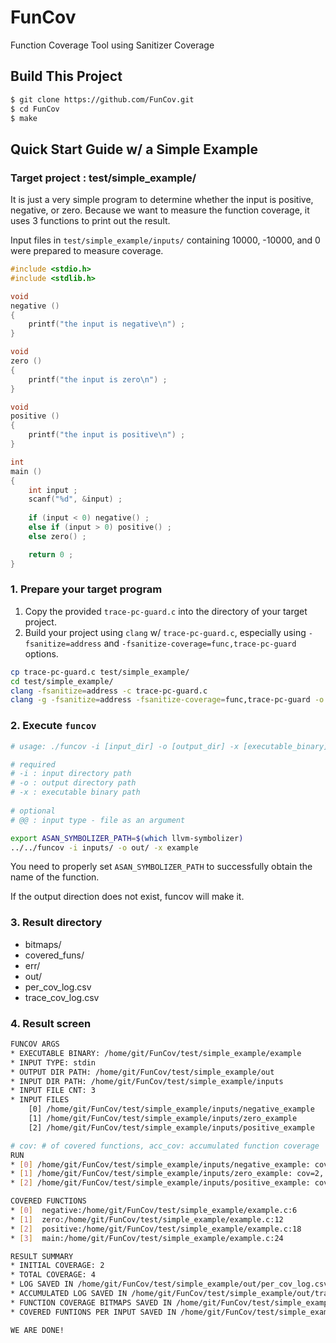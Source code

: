 # FunCov
Function Coverage Tool using Sanitizer Coverage


## Build This Project
```bash
$ git clone https://github.com/FunCov.git
$ cd FunCov
$ make
```

## Quick Start Guide w/ a Simple Example

### Target project : test/simple_example/

It is just a very simple program to determine whether the input is positive, negative, or zero. Because we want to measure the function coverage, it uses 3 functions to print out the result.

Input files in `test/simple_example/inputs/` containing 10000, -10000, and 0 were prepared to measure coverage.


```c
#include <stdio.h>
#include <stdlib.h>

void
negative ()
{
	printf("the input is negative\n") ;
}

void
zero ()
{
	printf("the input is zero\n") ;
}

void
positive ()
{
	printf("the input is positive\n") ;
}

int
main ()
{
	int input ;
	scanf("%d", &input) ;
	
	if (input < 0) negative() ;
	else if (input > 0) positive() ;
	else zero() ;

	return 0 ;
}

```

### 1. Prepare your target program

1. Copy the provided `trace-pc-guard.c` into the directory of your target project.
2. Build your project using `clang` w/ `trace-pc-guard.c`, especially using `-fsanitize=address` and `-fsanitize-coverage=func,trace-pc-guard` options.

```bash
cp trace-pc-guard.c test/simple_example/
cd test/simple_example/
clang -fsanitize=address -c trace-pc-guard.c
clang -g -fsanitize=address -fsanitize-coverage=func,trace-pc-guard -o example example.c trace-pc-guard.o
```

### 2. Execute `funcov`

```bash
# usage: ./funcov -i [input_dir] -o [output_dir] -x [executable_binary] ... 

# required
# -i : input directory path
# -o : output directory path
# -x : executable binary path
    
# optional
# @@ : input type - file as an argument

export ASAN_SYMBOLIZER_PATH=$(which llvm-symbolizer)
../../funcov -i inputs/ -o out/ -x example

```
You need to properly set `ASAN_SYMBOLIZER_PATH` to successfully obtain the name of the function.

If the output direction does not exist, funcov will make it.

### 3. Result directory

* bitmaps/
* covered_funs/
* err/
* out/
* per_cov_log.csv
* trace_cov_log.csv

### 4. Result screen

```bash
FUNCOV ARGS
* EXECUTABLE BINARY: /home/git/FunCov/test/simple_example/example
* INPUT TYPE: stdin
* OUTPUT DIR PATH: /home/git/FunCov/test/simple_example/out
* INPUT DIR PATH: /home/git/FunCov/test/simple_example/inputs
* INPUT FILE CNT: 3
* INPUT FILES
    [0] /home/git/FunCov/test/simple_example/inputs/negative_example
    [1] /home/git/FunCov/test/simple_example/inputs/zero_example
    [2] /home/git/FunCov/test/simple_example/inputs/positive_example

# cov: # of covered functions, acc_cov: accumulated function coverage
RUN 
* [0] /home/git/FunCov/test/simple_example/inputs/negative_example: cov=2, acc_cov=2
* [1] /home/git/FunCov/test/simple_example/inputs/zero_example: cov=2, acc_cov=3
* [2] /home/git/FunCov/test/simple_example/inputs/positive_example: cov=2, acc_cov=4

COVERED FUNCTIONS
* [0]  negative:/home/git/FunCov/test/simple_example/example.c:6
* [1]  zero:/home/git/FunCov/test/simple_example/example.c:12
* [2]  positive:/home/git/FunCov/test/simple_example/example.c:18
* [3]  main:/home/git/FunCov/test/simple_example/example.c:24

RESULT SUMMARY
* INITIAL COVERAGE: 2
* TOTAL COVERAGE: 4
* LOG SAVED IN /home/git/FunCov/test/simple_example/out/per_cov_log.csv
* ACCUMULATED LOG SAVED IN /home/git/FunCov/test/simple_example/out/trace_cov_log.csv
* FUNCTION COVERAGE BITMAPS SAVED IN /home/git/FunCov/test/simple_example/out/bitmaps
* COVERED FUNTIONS PER INPUT SAVED IN /home/git/FunCov/test/simple_example/out/covered_funs

WE ARE DONE!
```